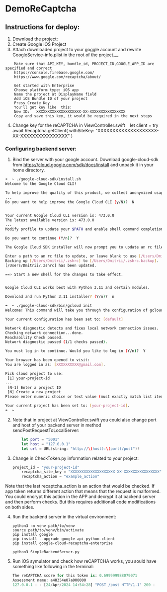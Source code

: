 # DemoReCaptcha

## Instructions for deploy:

1. Download the project: 
2. Create Google iOS Project 
3. Attach downloaded project to your goggle account and rewrite GoogleService-info.plist in the root of the project.__
```
	Make sure that API_KEY, bundle_id, PROJECT_ID,GOOGLE_APP_ID are specified and correct
	https://console.firebase.google.com/
	https://www.google.com/recaptcha/about/

	Get started with Enterprise
	Choose platform type: iOS app
	Name the project at DisplayName field
	Add iOS Bundle ID of your project
	Press Create Key
	You'll get key like  this:
	New ID:   XXXXXXXXXXXXXXXXXXXX-XX-XXXXXXXXXXXXXXXX
	Copy and save this key, it would be required in the next steps
```
4. Change key for the reCAPTCHA in ViewController.swift   
	let client = try await Recaptcha.getClient(
		withSiteKey: "XXXXXXXXXXXXXXXXXXXX-XX-XXXXXXXXXXXXXXXX"
        )	

### Configuring backend server:

1. Bind the server with your google account. Download google-cloud-sdk from https://cloud.google.com/sdk/docs/install and unpack it in your home directory.
```bash
➜  ~ ./google-cloud-sdk/install.sh
Welcome to the Google Cloud CLI!

To help improve the quality of this product, we collect anonymized usage data
...
Do you want to help improve the Google Cloud CLI (y/N)?  N


Your current Google Cloud CLI version is: 473.0.0
The latest available version is: 473.0.0
...
Modify profile to update your $PATH and enable shell command completion?

Do you want to continue (Y/n)?  Y

The Google Cloud SDK installer will now prompt you to update an rc file to bring the Google Cloud CLIs into your environment.

Enter a path to an rc file to update, or leave blank to use [/Users/Dmitrii/.zshrc]:
Backing up [/Users/Dmitrii/.zshrc] to [/Users/Dmitrii/.zshrc.backup].
[/Users/Dmitrii/.zshrc] has been updated.

==> Start a new shell for the changes to take effect.


Google Cloud CLI works best with Python 3.11 and certain modules.

Download and run Python 3.11 installer? (Y/n)?  n

➜  ~ ./google-cloud-sdk/bin/gcloud init
Welcome! This command will take you through the configuration of gcloud.

Your current configuration has been set to: [default]

Network diagnostic detects and fixes local network connection issues.
Checking network connection...done.
Reachability Check passed.
Network diagnostic passed (1/1 checks passed).

You must log in to continue. Would you like to log in (Y/n)?  Y

Your browser has been opened to visit:
You are logged in as: [XXXXXXXXXX@gmail.com].

Pick cloud project to use:
 [1] your-project-id
...
 [N-1] Enter a project ID
 [N] Create a new project
Please enter numeric choice or text value (must exactly match list item):  1

Your current project has been set to: [your-project-id].
➜  ~
```

2. Note that in project at ViewController.swift  you could also change port and host of your backend server in method sendPostRequestToLocalServer:
	```swift
        let port = "5001"
        let host = "127.0.0.1"
        let url = URL(string: "http://\(host):\(port)/post")!
	```

3. Change in CheckToken.py information related to your project:
	```python
	project_id = "your-project-id"
    	recaptcha_site_key = "XXXXXXXXXXXXXXXXXXXX-XX-XXXXXXXXXXXXXXXX"
    	recaptcha_action = "example_action"
	```
Note that the last recaptcha_action is an action that would be checked. If app token returns different action that means that the request is malformed.
You could encrypt this action in the APP and decrypt it at backend server and then perform checks. But this requires additionall code modifications on both sides.

4. Run the backend server in the virtual environment:
	```puthon
	python3 -m venv path/to/venv
	source path/to/venv/bin/activate
	pip install google
	pip install --upgrade google-api-python-client
	pip install google-cloud-recaptcha-enterprise

	python3 SimpleBackendServer.py
	```
5. Run iOS symulator and check how reCAPTCHA works, you sould have something like following in the terminal:
	```python
	The reCAPTCHA score for this token is: 0.699999988079071
	Assessment name: a48354e07a000000
	127.0.0.1 - - [24/Apr/2024 14:54:28] "POST /post HTTP/1.1" 200 -
	```
